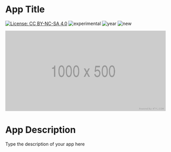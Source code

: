 # App Title

[![License: CC BY-NC-SA 4.0](https://img.shields.io/badge/License-CC%20BY--NC--SA%204.0-lightgrey.svg)](https://creativecommons.org/licenses/by-nc-sa/4.0/) 
![experimental](https://img.shields.io/badge/lifecycle-experimental-orange)
![year](https://img.shields.io/badge/year-2021-lightgrey)
![new](https://img.shields.io/badge/lifecycle-newapp-brightgreen)

![App Screenshot](../docs/screenshot.png)

# App Description
Type the description of your app here
